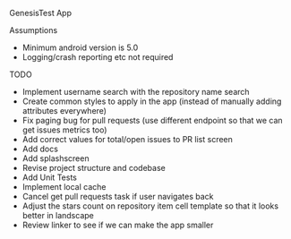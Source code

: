 GenesisTest App

Assumptions

- Minimum android version is 5.0
- Logging/crash reporting etc not required


TODO

- Implement username search with the repository name search
- Create common styles to apply in the app (instead of manually adding attributes everywhere)
- Fix paging bug for pull requests (use different endpoint so that we can get issues metrics too)
- Add correct values for total/open issues to PR list screen
- Add docs
- Add splashscreen
- Revise project structure and codebase
- Add Unit Tests
- Implement local cache
- Cancel get pull requests task if user navigates back
- Adjust the stars count on repository item cell template so that it looks better in landscape
- Review linker to see if we can make the app smaller